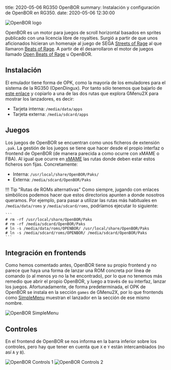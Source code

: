 title: 2020-05-06 RG350 OpenBOR
summary: Instalación y configuración de OpenBOR en RG350.
date: 2020-05-06 12:30:00

![OpenBOR logo](/images/posts/openbor_logo.png)

OpenBOR es un motor para juegos de scroll horizontal basados en sprites publicado con una licencia libre de royalties. Surgió a partir de que unos aficionados hicieran un homenaje al juego de SEGA [Streets of Rage](https://en.wikipedia.org/wiki/Streets_of_Rage) al que llamaron [Beats of Rage](https://en.wikipedia.org/wiki/Beats_of_Rage). A partir de él desarrollaron el motor de juegos llamado [Open Beats of Rage](https://github.com/DCurrent/openbor) u OpenBOR.

## Instalación

El emulador tiene forma de OPK, como la mayoría de los emuladores para el sistema de la RG350 (OpenDingux). Por tanto sólo tenemos que bajarlo de [este enlace](https://github.com/SeongGino/RetroGame350-AppRepo/raw/master/Games-Ports/OpenBOR_3.0_r4165_GCW0_Edition.opk) y copiarlo a una de las dos rutas que explora GMenu2X para mostrar los lanzadores, es decir:

* Tarjeta interna: `/media/data/apps`
* Tarjeta externa: `/media/sdcard/apps`

## Juegos

Los juegos de OpenBOR se encuentran como unos ficheros de extensión `.pak`. La gestión de los juegos se tiene que hacer desde el propio interfaz o frontend de OpenBOR (de manera parecida a como ocurre con xMAME o FBA). Al igual que ocurre en [xMAME](/2020-04-15-rg350_xmame.html) las rutas donde deben estar estos ficheros son fijas. Concretamente:

* Interna: `/usr/local/share/OpenBOR/Paks/`
* Externa: `/media/sdcard/OpenBOR/Paks`

!!! Tip "Rutas de ROMs alternativas"
    Como siempre, jugando con enlaces simbólicos podemos hacer que estos directorios apunten a donde nosotros queramos. Por ejemplo, para pasar a utilizar las rutas más habituales en `/media/data/roms` y `/media/sdcard/roms`, podríamos ejecutar lo siguiente:

    ```
    # rm -rf /usr/local/share/OpenBOR/Paks
    # rm -rf /media/sdcard/OpenBOR/Paks
    # ln -s /media/data/roms/OPENBOR/ /usr/local/share/OpenBOR/Paks
    # ln -s /media/sdcard/roms/OPENBOR/ /media/sdcard/OpenBOR/Paks
    ```

## Integración en frontends

Como hemos comentado antes, OpenBOR tiene su propio frontend y no parece que haya una forma de lanzar una ROM concreta por línea de comando (o al menos yo no la he encontrado), por lo que no tenemos más remedio que abrir el propio OpenBOR, y luego a través de su interfaz, lanzar los juegos. Afortunadamente, de forma predeterminada, el OPK de OpenBOR se instala en la sección `games` de GMenu2X, por lo que frontends como [SimpleMenu](/2020-01-25-rg350_simplemenu.html) muestran el lanzador en la sección de ese mismo nombre.

![OpenBOR SimpleMenu](/images/posts/openbor_simplemenu.png)

## Controles

En el frontend de OpenBOR se nos informa en la barra inferior sobre los controles, pero hay que tener en cuenta que `X` e `Y` están intercambiados (no así `A` y `B`).

![OpenBOR Controls 1](/images/posts/openbor_controls1.png)
![OpenBOR Controls 2](/images/posts/openbor_controls2.png)
